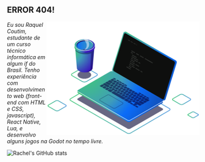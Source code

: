 ## ERROR 404!

<img src="https://raw.githubusercontent.com/090Raphael/imagens/86227742a4942ef2d095bfb6e68ad9767f208ef9/imagens/ilustra%C3%A7%C3%A3o%20de%20computador%202.png" alt="ilustração de um computador" min-width="400px" max-width="400px" width="400px" align="right">

<i text-align="justify" align="center">
Eu sou Raquel Coutim, estudante de um curso técnico informática em algum if do Brasil.
Tenho experiência com desenvolvimento web (front-end com HTML e CSS, javascript), React Native, Lua,
e desenvolvo alguns jogos na Godot no tempo livre. 
</i>

![Rachel's GitHub stats](https://github-readme-stats.vercel.app/api?username=raquelcoutim&show_icons=true&rank_icon=github&theme=dracula)







<!--
**raquelcoutim/raquelcoutim** is a ✨ _special_ ✨ repository because its `README.md` (this file) appears on your GitHub profile.

Here are some ideas to get you started:

- 🔭 I’m currently working on ...
- 🌱 I’m currently learning ...
- 👯 I’m looking to collaborate on ...
- 🤔 I’m looking for help with ...
- 💬 Ask me about ...
- 📫 How to reach me: ...
- 😄 Pronouns: ...
- ⚡ Fun fact: ...
-->
